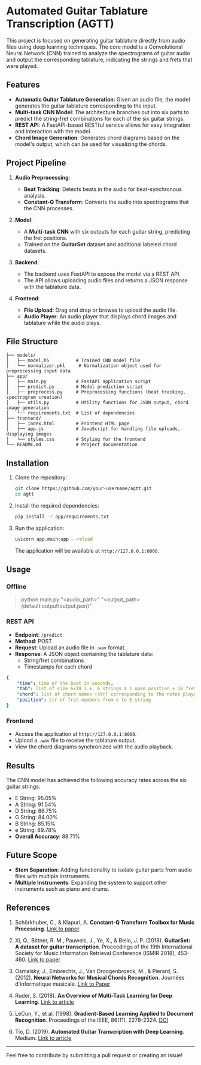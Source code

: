 # Automated Guitar Tablature Transcription (AGTT)

This project is focused on generating guitar tablature directly from audio files using deep learning techniques. The core model is a Convolutional Neural Network (CNN) trained to analyze the spectrograms of guitar audio and output the corresponding tablature, indicating the strings and frets that were played.

## Features

- **Automatic Guitar Tablature Generation**: Given an audio file, the model generates the guitar tablature corresponding to the input.
- **Multi-task CNN Model**: The architecture branches out into six parts to predict the string-fret combinations for each of the six guitar strings.
- **REST API**: A FastAPI-based RESTful service allows for easy integration and interaction with the model.
- **Chord Image Generation**: Generates chord diagrams based on the model's output, which can be used for visualizing the chords.

## Project Pipeline

1. **Audio Preprocessing**:
   - **Beat Tracking**: Detects beats in the audio for beat-synchronous analysis.
   - **Constant-Q Transform**: Converts the audio into spectrograms that the CNN processes.
   
2. **Model**:
   - A **Multi-task CNN** with six outputs for each guitar string, predicting the fret positions.
   - Trained on the **GuitarSet** dataset and additional labeled chord datasets.
   
3. **Backend**:
   - The backend uses FastAPI to expose the model via a REST API.
   - The API allows uploading audio files and returns a JSON response with the tablature data.

4. **Frontend**:
   - **File Upload**: Drag and drop or browse to upload the audio file.
   - **Audio Player**: An audio player that displays chord images and tablature while the audio plays.

## File Structure

```
├── models/
│   ├── model.h5          # Trained CNN model file
│   └── normalizer.pkl     # Normalization object used for preprocessing input data
├── app/
│   ├── main.py           # FastAPI application script
│   ├── predict.py        # Model prediction script
│   ├── preprocess.py     # Preprocessing functions (beat tracking, spectrogram creation)
│   ├── utils.py          # Utility functions for JSON output, chord image generation
│   └── requirements.txt  # List of dependencies
├── frontend/
│   ├── index.html        # Frontend HTML page
│   ├── app.js            # JavaScript for handling file uploads, displaying images
│   └── styles.css        # Styling for the frontend
└── README.md             # Project documentation
```

## Installation

1. Clone the repository:

   ```bash
   git clone https://github.com/your-username/agtt.git
   cd agtt
   ```

2. Install the required dependencies:

   ```bash
   pip install -r app/requirements.txt
   ```

3. Run the application:

   ```bash
   uvicorn app.main:app --reload
   ```

   The application will be available at `http://127.0.0.1:8000`.

## Usage

### Offline
> python main.py "<audio_path>" "<output_path>(default:output\output.json)"

### REST API

- **Endpoint**: `/predict`
- **Method**: POST
- **Request**: Upload an audio file in `.wav` format.
- **Response**: A JSON object containing the tablature data:
  - String/fret combinations
  - Timestamps for each chord
```yaml
{
    "time": time of the beat in seconds,
    "tab": list of size 6x19 i.e. 6 strings X 1 open position + 18 fret positions,
    "chord": list of chord names (str) corresponding to the notes played,
    "position": str of fret numbers from e to E string
}
```

### Frontend

- Access the application at `http://127.0.0.1:8000`.
- Upload a `.wav` file to receive the tablature output.
- View the chord diagrams synchronized with the audio playback.

## Results

The CNN model has achieved the following accuracy rates across the six guitar strings:

- E String: 95.05%
- A String: 91.54%
- D String: 86.75%
- G String: 84.00%
- B String: 85.15%
- e String: 89.78%
- **Overall Accuracy**: 88.71%

## Future Scope

- **Stem Separation**: Adding functionality to isolate guitar parts from audio files with multiple instruments.
- **Multiple Instruments**: Expanding the system to support other instruments such as piano and drums.
  
## References

1. Schörkhuber, C., & Klapuri, A. **Constant-Q Transform Toolbox for Music Processing**. [Link to paper](https://www.researchgate.net/publication/228523955_Constant-Q_transform_toolbox_for_music_processing)

2. Xi, Q., Bittner, R. M., Pauwels, J., Ye, X., & Bello, J. P. (2018). **GuitarSet: A dataset for guitar transcription**. Proceedings of the 19th International Society for Music Information Retrieval Conference (ISMIR 2018), 453-460. [Link to paper](https://archives.ismir.net/ismir2018/paper/000188.pdf)

3. Osmalsky, J., Embrechts, J., Van Droogenbroeck, M., & Pierard, S. (2012). **Neural Networks for Musical Chords Recognition**. Journées d'informatique musicale. [Link to Paper](https://hdl.handle.net/2268/115963)

4. Ruder, S. (2018). **An Overview of Multi-Task Learning for Deep Learning**. [Link to article](https://web.stanford.edu/class/archive/cs/cs224n/cs224n.1224/reports/custom_116658224.pdf)

5. LeCun, Y., et al. (1998). **Gradient-Based Learning Applied to Document Recognition**. Proceedings of the IEEE, 86(11), 2278-2324. [DOI](https://doi.org/10.1109/5.726791)

6. Tio, D. (2019). **Automated Guitar Transcription with Deep Learning**. Medium. [Link to article](https://towardsdatascience.com/audio-to-guitar-tab-with-deep-learning-d76e12717f81)

---

Feel free to contribute by submitting a pull request or creating an issue!
